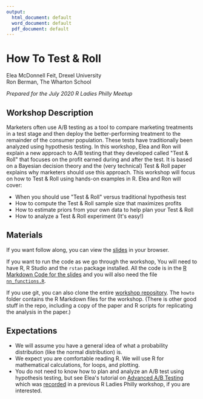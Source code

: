 ```yaml
---
output:
  html_document: default
  word_document: default
  pdf_document: default
---
```

# How To Test & Roll 

Elea McDonnell Feit, Drexel University  
Ron Berman, The Wharton School

*Prepared for the July 2020 R Ladies Philly Meetup*

## Workshop Description
Marketers often use A/B testing as a tool to compare marketing treatments in a test stage and then deploy the better-performing treatment to the remainder of the consumer population. These tests have traditionally been analyzed using hypothesis testing. In this workshop, Elea and Ron will explain a new approach to A/B testing that they developed called "Test & Roll" that focuses on the profit earned during and after the test. It is based on a Bayesian decision theory and the (very technical) Test & Roll paper explains why marketers should use this approach. This workshop will focus on how to Test & Roll using hands-on examples in R. Elea and Ron will cover:

- When you should use "Test & Roll" versus traditional hypothesis test
- How to compute the Test & Roll sample size that maximizes profits
- How to estimate priors from your own data to help plan your Test & Roll
- How to analyze a Test & Roll experiment (It's easy!)

## Materials
If you want follow along, you can view the [slides](https://eleafeit.github.io/testandroll/howto/How_To_Test_and_Roll.html#1) in your browser. 

If you want to run the code as we go through the workshop, You will need to have R, R Studio and the `rstan` package installed. All the code is in the [R Markdown Code for the slides](https://raw.githubusercontent.com/eleafeit/testandroll/master/howto/How_To_Test_and_Roll.Rmd) and you will also need the file [`nn_functions.R`](https://raw.githubusercontent.com/eleafeit/testandroll/master/nn_functions.R).

If you use git, you can also clone the entire [workshop repository](https://github.com/eleafeit/testandroll). The `howto` folder contains the R Markdown files for the workshop. (There is other good stuff in the repo, including a copy of the paper and R scripts for replicating the analysis in the paper.) 

## Expectations
- We will assume you have a general idea of what a probability distribution (like the normal distribution) is. 
- We expect you are comfortable reading R. We will use R for mathematical calculations, for loops, and plotting. 
- You do not need to know how to plan and analyze an A/B test using hypothesis testing, but see Elea's tutorial on [Advanced A/B Testing](https://eleafeit.github.io/ab_test/) which was [recorded](https://www.youtube.com/watch?v=QXpYtM-Zlxg&t=8s) in a previous R Ladies Philly workshop, if you are interested.
